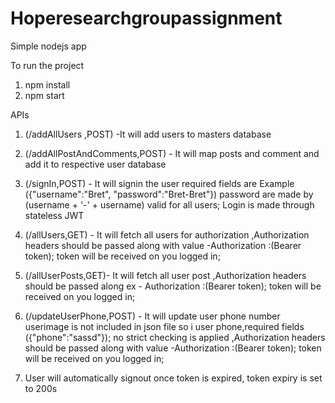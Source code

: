 # Hoperesearchgroupassignment
Simple nodejs app

To run the project
1. npm install
2.  npm start

APIs

1. (/addAllUsers ,POST) -It will add users to masters database
2. (/addAllPostAndComments,POST) - It will map posts and comment and add it to respective user database
3. (/signIn,POST) - It will signin the user required fields are Example
    ({"username":"Bret",
      "password":"Bret-Bret"}) password are made by (username + '-' + username) valid for all users;
      Login is made through stateless JWT
      
4. (/allUsers,GET) - It will fetch all users for authorization ,Authorization headers should be passed along with value -Authorization :(Bearer token);
token will be received on you logged in;
 5. (/allUserPosts,GET)- It will fetch all user post ,Authorization headers should be passed along ex - Authorization :(Bearer token);
token will be received on you logged in;
6.  (/updateUserPhone,POST) - It will update user phone number userimage is not included in json file so i user phone,required fields ({"phone":"sassd"}); no strict checking is applied
,Authorization headers should be passed along with value -Authorization :(Bearer token);
token will be received on you logged in;
7. User will automatically signout once token is expired, token expiry is set to 200s

